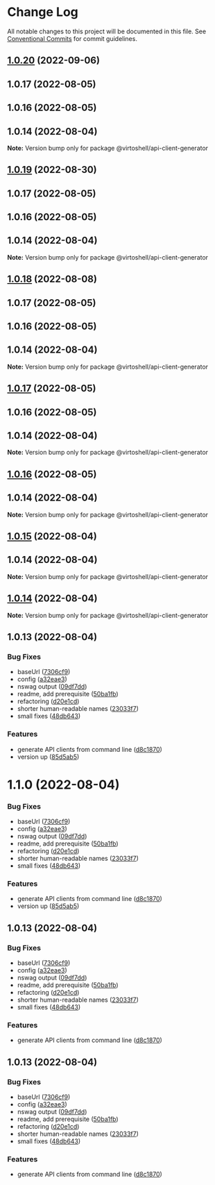 # Change Log

All notable changes to this project will be documented in this file.
See [Conventional Commits](https://conventionalcommits.org) for commit guidelines.

## [1.0.20](https://github.com/VirtoCommerce/platform-manager-sdk/compare/@virtoshell/api-client-generator@1.1.0...@virtoshell/api-client-generator@1.0.20) (2022-09-06)



## 1.0.17 (2022-08-05)



## 1.0.16 (2022-08-05)



## 1.0.14 (2022-08-04)

**Note:** Version bump only for package @virtoshell/api-client-generator






## [1.0.19](https://github.com/VirtoCommerce/platform-manager-sdk/compare/@virtoshell/api-client-generator@1.1.0...@virtoshell/api-client-generator@1.0.19) (2022-08-30)



## 1.0.17 (2022-08-05)



## 1.0.16 (2022-08-05)



## 1.0.14 (2022-08-04)

**Note:** Version bump only for package @virtoshell/api-client-generator





## [1.0.18](https://github.com/VirtoCommerce/platform-manager-sdk/compare/@virtoshell/api-client-generator@1.1.0...@virtoshell/api-client-generator@1.0.18) (2022-08-08)



## 1.0.17 (2022-08-05)



## 1.0.16 (2022-08-05)



## 1.0.14 (2022-08-04)

**Note:** Version bump only for package @virtoshell/api-client-generator





## [1.0.17](https://github.com/VirtoCommerce/platform-manager-sdk/compare/@virtoshell/api-client-generator@1.1.0...@virtoshell/api-client-generator@1.0.17) (2022-08-05)



## 1.0.16 (2022-08-05)



## 1.0.14 (2022-08-04)

**Note:** Version bump only for package @virtoshell/api-client-generator





## [1.0.16](https://github.com/VirtoCommerce/platform-manager-sdk/compare/@virtoshell/api-client-generator@1.1.0...@virtoshell/api-client-generator@1.0.16) (2022-08-05)



## 1.0.14 (2022-08-04)

**Note:** Version bump only for package @virtoshell/api-client-generator





## [1.0.15](https://github.com/VirtoCommerce/platform-manager-sdk/compare/@virtoshell/api-client-generator@1.1.0...@virtoshell/api-client-generator@1.0.15) (2022-08-04)



## 1.0.14 (2022-08-04)

**Note:** Version bump only for package @virtoshell/api-client-generator





## [1.0.14](https://github.com/VirtoCommerce/platform-manager-sdk/compare/@virtoshell/api-client-generator@1.1.0...@virtoshell/api-client-generator@1.0.14) (2022-08-04)

**Note:** Version bump only for package @virtoshell/api-client-generator





## 1.0.13 (2022-08-04)


### Bug Fixes

* baseUrl ([7306cf9](https://github.com/VirtoCommerce/platform-manager-sdk/commit/7306cf9f3218f6cbab639a460b982e4bd7e1220c))
* config ([a32eae3](https://github.com/VirtoCommerce/platform-manager-sdk/commit/a32eae37557a43ce28b615d0a55e2a7b571c9186))
* nswag output ([09df7dd](https://github.com/VirtoCommerce/platform-manager-sdk/commit/09df7dd986feea1eb113d0d0d3307d31e13e4b23))
* readme, add prerequisite ([50ba1fb](https://github.com/VirtoCommerce/platform-manager-sdk/commit/50ba1fb2f06be28a15ded7f27a65a843661c2c0a))
* refactoring ([d20e1cd](https://github.com/VirtoCommerce/platform-manager-sdk/commit/d20e1cd36cf7e85e4dc7ca89a1599194619d353a))
* shorter human-readable names ([23033f7](https://github.com/VirtoCommerce/platform-manager-sdk/commit/23033f77aa6f6788b4e2ef1353a3c14cc6fe7392))
* small fixes ([48db643](https://github.com/VirtoCommerce/platform-manager-sdk/commit/48db643b9bb4a19dfff03d5c326c359530beb377))


### Features

* generate API clients from command line ([d8c1870](https://github.com/VirtoCommerce/platform-manager-sdk/commit/d8c1870aa38f4376181a584c3259aae3f547d792))
* version up ([85d5ab5](https://github.com/VirtoCommerce/platform-manager-sdk/commit/85d5ab59926cc4fe8c2e6464a0d6cb1e849c975d))





# 1.1.0 (2022-08-04)


### Bug Fixes

* baseUrl ([7306cf9](https://github.com/VirtoCommerce/platform-manager-sdk/commit/7306cf9f3218f6cbab639a460b982e4bd7e1220c))
* config ([a32eae3](https://github.com/VirtoCommerce/platform-manager-sdk/commit/a32eae37557a43ce28b615d0a55e2a7b571c9186))
* nswag output ([09df7dd](https://github.com/VirtoCommerce/platform-manager-sdk/commit/09df7dd986feea1eb113d0d0d3307d31e13e4b23))
* readme, add prerequisite ([50ba1fb](https://github.com/VirtoCommerce/platform-manager-sdk/commit/50ba1fb2f06be28a15ded7f27a65a843661c2c0a))
* refactoring ([d20e1cd](https://github.com/VirtoCommerce/platform-manager-sdk/commit/d20e1cd36cf7e85e4dc7ca89a1599194619d353a))
* shorter human-readable names ([23033f7](https://github.com/VirtoCommerce/platform-manager-sdk/commit/23033f77aa6f6788b4e2ef1353a3c14cc6fe7392))
* small fixes ([48db643](https://github.com/VirtoCommerce/platform-manager-sdk/commit/48db643b9bb4a19dfff03d5c326c359530beb377))


### Features

* generate API clients from command line ([d8c1870](https://github.com/VirtoCommerce/platform-manager-sdk/commit/d8c1870aa38f4376181a584c3259aae3f547d792))
* version up ([85d5ab5](https://github.com/VirtoCommerce/platform-manager-sdk/commit/85d5ab59926cc4fe8c2e6464a0d6cb1e849c975d))





## 1.0.13 (2022-08-04)


### Bug Fixes

* baseUrl ([7306cf9](https://github.com/VirtoCommerce/platform-manager-sdk/commit/7306cf9f3218f6cbab639a460b982e4bd7e1220c))
* config ([a32eae3](https://github.com/VirtoCommerce/platform-manager-sdk/commit/a32eae37557a43ce28b615d0a55e2a7b571c9186))
* nswag output ([09df7dd](https://github.com/VirtoCommerce/platform-manager-sdk/commit/09df7dd986feea1eb113d0d0d3307d31e13e4b23))
* readme, add prerequisite ([50ba1fb](https://github.com/VirtoCommerce/platform-manager-sdk/commit/50ba1fb2f06be28a15ded7f27a65a843661c2c0a))
* refactoring ([d20e1cd](https://github.com/VirtoCommerce/platform-manager-sdk/commit/d20e1cd36cf7e85e4dc7ca89a1599194619d353a))
* shorter human-readable names ([23033f7](https://github.com/VirtoCommerce/platform-manager-sdk/commit/23033f77aa6f6788b4e2ef1353a3c14cc6fe7392))
* small fixes ([48db643](https://github.com/VirtoCommerce/platform-manager-sdk/commit/48db643b9bb4a19dfff03d5c326c359530beb377))


### Features

* generate API clients from command line ([d8c1870](https://github.com/VirtoCommerce/platform-manager-sdk/commit/d8c1870aa38f4376181a584c3259aae3f547d792))





## 1.0.13 (2022-08-04)


### Bug Fixes

* baseUrl ([7306cf9](https://github.com/VirtoCommerce/platform-manager-sdk/commit/7306cf9f3218f6cbab639a460b982e4bd7e1220c))
* config ([a32eae3](https://github.com/VirtoCommerce/platform-manager-sdk/commit/a32eae37557a43ce28b615d0a55e2a7b571c9186))
* nswag output ([09df7dd](https://github.com/VirtoCommerce/platform-manager-sdk/commit/09df7dd986feea1eb113d0d0d3307d31e13e4b23))
* readme, add prerequisite ([50ba1fb](https://github.com/VirtoCommerce/platform-manager-sdk/commit/50ba1fb2f06be28a15ded7f27a65a843661c2c0a))
* refactoring ([d20e1cd](https://github.com/VirtoCommerce/platform-manager-sdk/commit/d20e1cd36cf7e85e4dc7ca89a1599194619d353a))
* shorter human-readable names ([23033f7](https://github.com/VirtoCommerce/platform-manager-sdk/commit/23033f77aa6f6788b4e2ef1353a3c14cc6fe7392))
* small fixes ([48db643](https://github.com/VirtoCommerce/platform-manager-sdk/commit/48db643b9bb4a19dfff03d5c326c359530beb377))


### Features

* generate API clients from command line ([d8c1870](https://github.com/VirtoCommerce/platform-manager-sdk/commit/d8c1870aa38f4376181a584c3259aae3f547d792))
